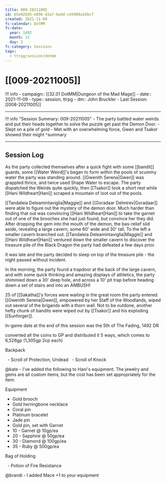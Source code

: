 ```yaml
---
title: 009-20211005
id: 65e92b95-e056-43a7-bedd-ce5909a26bc7
created: 2021-11-09
fc-calendar: DotMM
fc-date:
  year: 1492
  month: 12
  day: 5
fc-category: Sessions
tags:
  - ttrpg/session/dotmm
---
```


# [[009-20211005]]

!!! info
    - campaign:: [[32.01 DotMM|Dungeon of the Mad Mage]]
    - date:: 2021-11-09
    - type:: session, ttrpg
    - dm:: John Bruckler
    - Last Session: [[008-20211005]]


---

!!! info "Session Summary: 009-20211005"
    - The party battled water weirds and put their heads together to solve the puzzle get past the Demon Door. 
    - Slept on a pile of gold
    - Met with an overwhelming force, Gwen and Tsakor showed their might
    ^summary

---

## Session Log


As the party collected themselves after a quick fight with some [[bandit]] guards, some [[Water Weird]]'s began to form within the pools of scummy water the party was standing around. [[Gwenith Serena|Gwen]] was grappled thrice, and twice used Shape Water to escape. The party dispatched the Weirds quite quickly, then [[Tsakor]] took a short rest while [[Hani Wildheart|Hani]] scraped a mountain of loot out of the pools.

[[Tandaleia Deleamintaviglia|Maggie]] and [[Goradaar Delmirev|Goradaar]] were able to figure out the mystery of the demon door. Much harder than finding that out was convincing [[Hani Wildheart|Hani]] to take the garnet out of one of the brooches she had just found, but convince her they did. After dropping the gem into the mouth of the demon, the bas-relief slid aside, revealing a large cavern, some 60' wide and 30' tall. To the left a smaller cavern branched out. [[Tandaleia Deleamintaviglia|Maggie]] and [[Hani Wildheart|Hani]] ventured down the smaller cavern to discover the treasure pile of the Black Dragon the party had defeated a few days prior.

It was late and the party decided to sleep on top of the treasure pile - the night passed without incident.

In the morning, the party found a trapdoor at the back of the large cavern, and with some quick thinking and amazing displays of athletics, the party shimmied down a 30' deep hole, and across a 10' pit trap before heading down a set of stairs and into an AMBUSH!

25 of [[Sakatha]]'s forces were waiting in the great room the party entered. [[Gwenith Serena|Gwen]], empowered by her Staff of the Woodlands, wiped out several of the brigands with a thorn wall. Not to be outdone, another hefty chunk of bandits were wiped out by [[Tsakor]] and his exploding [[Sunforger]].

In-game date at the end of this session was the 5th of The Fading, 1492 DR


converted all the coins to GP and distributed it 5 ways, which comes to 6,526gp (1,305gp 2cp each)


Backpack

  - Scroll of Protection, Undead
  - Scroll of Knock

  

@kate - I've added the following to Hani's equipment. The jewelry and gems are all custom items, but the cost has been set appropriately for the item.

Equipment

-  Gold brooch
- Gold herringbone necklace
- Coral pin
- Platinum bracelet
- Jade pin
- Gold pin, set with Garnet
- 10 - Garnet @ 10gp/ea
- 20 - Sapphire @ 50gp/ea
- 30 - Diamond @ 100gp/ea
- 35 - Ruby @ 500gp/ea

Bag of Holding  

  - Potion of Fire Resistance

  

@brandi - I added Mace +1 to your equipment
